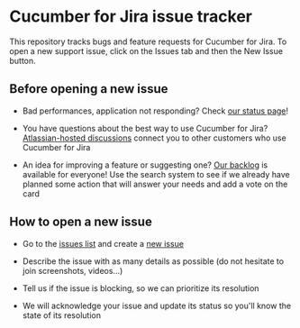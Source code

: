 # Cucumber for Jira issue tracker
This repository tracks bugs and feature requests for Cucumber for Jira. 
To open a new support issue, click on the Issues tab and then the New Issue button.

## Before opening a new issue

* Bad performances, application not responding? Check [our status page](https://cucumberforjira.statuspage.io/)!

* You have questions about the best way to use Cucumber for Jira? [Atlassian-hosted discussions](https://community.atlassian.com/t5/Marketplace-Apps-Integrations/ct-p/atlassian-marketplace) connect you to other customers who use Cucumber for Jira

* An idea for improving a feature or suggesting one? [Our backlog](https://trello.com/b/smQc7tzd/cucumber-for-jira-what-we-are-cooking-up) is available for everyone! Use the search system to see if we already have planned some action that will answer your needs and add a vote on the card

## How to open a new issue

* Go to the [issues list](https://github.com/smartbear/cucumber-for-jira-issue-tracker/issues) and create a [new issue](https://github.com/smartbear/cucumber-for-jira-issue-tracker/issues/new)

* Describe the issue with as many details as possible (do not hesitate to join screenshots, videos...)

* Tell us if the issue is blocking, so we can prioritize its resolution 

* We will acknowledge your issue and update its status so you'll know the state of its resolution


